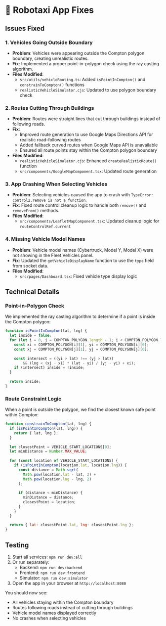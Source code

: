 # 🚗 Robotaxi App Fixes

## Issues Fixed

### 1. Vehicles Going Outside Boundary
- **Problem**: Vehicles were appearing outside the Compton polygon boundary, creating unrealistic routes.
- **Fix**: Implemented a proper point-in-polygon check using the ray casting algorithm.
- **Files Modified**:
  - `src/utils/vehicleRouting.ts`: Added `isPointInCompton()` and `constrainToCompton()` functions
  - `realisticVehicleSimulator.cjs`: Updated to use polygon boundary check

### 2. Routes Cutting Through Buildings
- **Problem**: Routes were straight lines that cut through buildings instead of following roads.
- **Fix**: 
  - Improved route generation to use Google Maps Directions API for realistic road-following routes
  - Added fallback curved routes when Google Maps API is unavailable
  - Ensured all route points stay within the Compton polygon boundary
- **Files Modified**:
  - `realisticVehicleSimulator.cjs`: Enhanced `createRealisticRoute()` function
  - `src/components/GoogleMapComponent.tsx`: Updated route generation

### 3. App Crashing When Selecting Vehicles
- **Problem**: Selecting vehicles caused the app to crash with `TypeError: control2.remove is not a function`.
- **Fix**: Fixed route control cleanup logic to handle both `remove()` and `removeFrom()` methods.
- **Files Modified**:
  - `src/components/LeafletMapComponent.tsx`: Updated cleanup logic for `routeControlRef.current`

### 4. Missing Vehicle Model Names
- **Problem**: Vehicle model names (Cybertruck, Model Y, Model X) were not showing in the Fleet Vehicles panel.
- **Fix**: Updated the `getVehicleDisplayName` function to use the `type` field from socket data.
- **Files Modified**:
  - `src/pages/Dashboard.tsx`: Fixed vehicle type display logic

## Technical Details

### Point-in-Polygon Check
We implemented the ray casting algorithm to determine if a point is inside the Compton polygon:

```javascript
function isPointInCompton(lat, lng) {
  let inside = false;
  for (let i = 0, j = COMPTON_POLYGON.length - 1; i < COMPTON_POLYGON.length; j = i++) {
    const xi = COMPTON_POLYGON[i][1], yi = COMPTON_POLYGON[i][0];
    const xj = COMPTON_POLYGON[j][1], yj = COMPTON_POLYGON[j][0];
    
    const intersect = ((yi > lat) !== (yj > lat))
        && (lng < (xj - xi) * (lat - yi) / (yj - yi) + xi);
    if (intersect) inside = !inside;
  }
  
  return inside;
}
```

### Route Constraint Logic
When a point is outside the polygon, we find the closest known safe point within Compton:

```javascript
function constrainToCompton(lat, lng) {
  if (isPointInCompton(lat, lng)) {
    return { lat, lng };
  }
  
  let closestPoint = VEHICLE_START_LOCATIONS[0];
  let minDistance = Number.MAX_VALUE;
  
  for (const location of VEHICLE_START_LOCATIONS) {
    if (isPointInCompton(location.lat, location.lng)) {
      const distance = Math.sqrt(
        Math.pow(location.lat - lat, 2) + 
        Math.pow(location.lng - lng, 2)
      );
      
      if (distance < minDistance) {
        minDistance = distance;
        closestPoint = location;
      }
    }
  }
  
  return { lat: closestPoint.lat, lng: closestPoint.lng };
}
```

## Testing
1. Start all services: `npm run dev:all`
2. Or run separately:
   - Backend: `npm run dev:backend`
   - Frontend: `npm run dev:frontend`
   - Simulator: `npm run dev:simulator`
3. Open the app in your browser at `http://localhost:8080`

You should now see:
- All vehicles staying within the Compton boundary
- Routes following roads instead of cutting through buildings
- Vehicle model names displayed correctly
- No crashes when selecting vehicles 